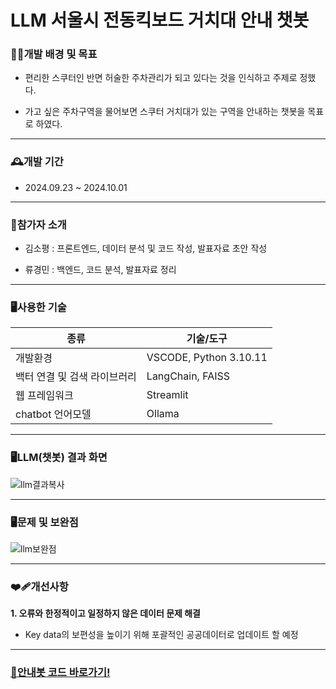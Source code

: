 # LLM 서울시 전동킥보드 거치대 안내 챗봇

### 👩‍💻개발 배경 및 목표

+ 편리한 스쿠터인 반면 허술한 주차관리가 되고 있다는 것을 인식하고 주제로 정했다.

+ 가고 싶은 주차구역을 물어보면 스쿠터 거치대가 있는 구역을 안내하는 챗봇을 목표로 하였다. 

--------------------
### 🕰️개발 기간

+ 2024.09.23 ~ 2024.10.01

-----------------------
### 🤝참가자 소개

+ 김소평 : 프론트엔드, 데이터 분석 및 코드 작성, 발표자료 초안 작성

+ 류경민 : 백엔드, 코드 분석, 발표자료 정리

-------------------------
### 🖥️사용한 기술

|종류|기술/도구|
|-----|-------|
|개발환경|VSCODE, Python 3.10.11|
|백터 연결 및 검색 라이브러리|LangChain, FAISS|
|웹 프레임워크|Streamlit|
|chatbot 언어모델|Ollama|

-----------------------------
### 🖥️LLM(챗봇) 결과 화면

![llm결과복사](https://github.com/user-attachments/assets/c9b3acac-e340-448f-b136-0fa1b0a48abb)

-----------------------------
### 🖥️문제 및 보완점

![llm보완점](https://github.com/user-attachments/assets/d2c55642-085a-4f65-8ceb-84dd12b0eb33)

--------------------------------
### ❤️‍🩹개선사항
**1. 오류와 한정적이고 일정하지 않은 데이터 문제 해결**
   * Key data의 보편성을 높이기 위해 포괄적인 공공데이터로 업데이트 할 예정

-----------------------------------
### [🛴안내봇 코드 바로가기!](https://github.com/so-pyeong/LLM_scooterParking/blob/main/scapp3.py)
